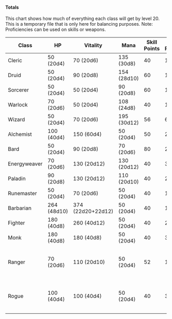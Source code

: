 #### Totals
This chart shows how much of everything each class will get by level 20. This is a temporary file that is only here for balancing purposes. 
Note: Proficiencies can be used on skills or weapons.

| Class        | HP          | Vitality          | Mana        | Skill Points | Stat Points | Affinity Points | Generic Affinity | Ap  | BAp | Rp  | Base Acc  | Base Damage  | Learned Spells | Feat | AC  | Proficiencies | Other                                  |
| ------------ | ----------- | ----------------- | ----------- | ------------ | ----------- | --------------- | ---------------- | --- | --- | --- | --------- | ------------ | -------------- | ---- | --- | ------------- | -------------------------------------- |
| Cleric       | 50 (20d4)   | 70 (20d6)         | 135 (30d8)  | 40           | 12          | 45              | 0                | 5   | 6   | 0   | 19 (ma)   | 19 (ma)      | 20             | 6    | 0   | 10            | None                                   |
| Druid        | 50 (20d4)   | 90 (20d8)         | 154 (28d10) | 60           | 10          | 40              | 0                | 5   | 6   | 0   | 32 (ma)   | 32 (ma)      | 20             | 6    | 0   | 10            | None                                   |
| Sorcerer     | 50 (20d4)   | 50 (20d4)         | 90 (20d8)   | 60           | 12          | 60              | 0                | 5   | 6   | 0   | 28 (ma)   | 50 (ma)      | 20             | 6    | 0   | 10            | None                                   |
| Warlock      | 70 (20d6)   | 50 (20d4)         | 108 (24d8)  | 40           | 12          | 40              | 0                | 5   | 6   | 0   | 20 (ma)   | 24 (ma)      | 20             | 6    | 0   | 10            | None                                   |
| Wizard       | 50 (20d4)   | 70 (20d6)         | 195 (30d12) | 56           | 6           | 55              | 4                | 5   | 6   | 1   | 38 (ma)   | 28 (ma)      | 26             | 6    | 0   | 8             | None                                   |
| Alchemist    | 100 (40d4)  | 150 (60d4)        | 50 (20d4)   | 50           | 20          | 40              | 12               | 5   | 12  | 0   | 0         | 0            | 20 (recipies)  | 8    | 0   | 10            | +6 Attuned                             |
| Bard         | 50 (20d4)   | 90 (20d8)         | 70 (20d6)   | 80           | 22          | 50              | 0                | 6   | 8   | 7   | 0         | 0            | 20             | 10   | 0   | 10            | None                                   |
| Energyweaver | 70 (20d6)   | 130 (20d12)       | 130 (20d12) | 40           | 38          | 50              | 0                | 5   | 7   | 4   | 0         | 0            | 20             | 5    | 0   | 10            | 20 SL                                  |
| Paladin      | 90 (20d8)   | 130 (20d12)       | 110 (20d10) | 40           | 28          | 10              | 0                | 10  | 6   | 0   | 28        | 10+8d6       | 10             | 6    | 10  | 10            | None                                   |
| Runemaster   | 50 (20d4)   | 70 (20d6)         | 50 (20d4)   | 40           | 12          | 50              | 50               | 6   | 10  | 2   | 0         | 0            | 20 (runes)     | 6    | 0   | 10            | +5 Attuned                             |
| Barbarian    | 264 (48d10) | 374 (22d20+22d12) | 50 (20d4)   | 40           | 12          | 0               | 0                | 4   | 4   | 4   | 10 (me)   | 25+9d6 (me)  | 0              | 5    | 12  | 10            | +6d6 R Dam                             |
| Fighter      | 180 (40d8)  | 260 (40d12)       | 50 (20d4)   | 40           | 20          | 0               | 0                | 8   | 6   | 0   | 38 (me)   | 25+10d4 (me) | 0              | 5    | 6   | 10            | 5 melee expertise                      |
| Monk         | 180 (40d8)  | 180 (40d8)        | 50 (20d4)   | 40           | 32          | 0               | 0                | 8   | 6   | 2   | 25 (me)   | 25+10d8 (me) | 0              | 5    | 6   | 10            | +40 spd, +10 ini                       |
| Ranger       | 70 (20d6)   | 110 (20d10)       | 50 (20d4)   | 52           | 19          | 0               | 0                | 11  | 6   | 2   | 46 (r)    | 24+9d6 (r)   | 0              | 6    | 0   | 10            | +25 (ranged range), 4 ranged expertise |
| Rogue        | 100 (40d4)  | 100 (40d4)        | 50 (20d4)   | 40           | 36          | 0               | 0                | 5   | 12  | 5   | 40 (r/me) | 10d6 (r/me)  | 0              | 4    | 0   | 10            | +30 sneak, +13d6 sneak damage          |

